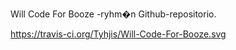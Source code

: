 Will Code For Booze -ryhm�n Github-repositorio.

https://travis-ci.org/Tyhjis/Will-Code-For-Booze.svg
